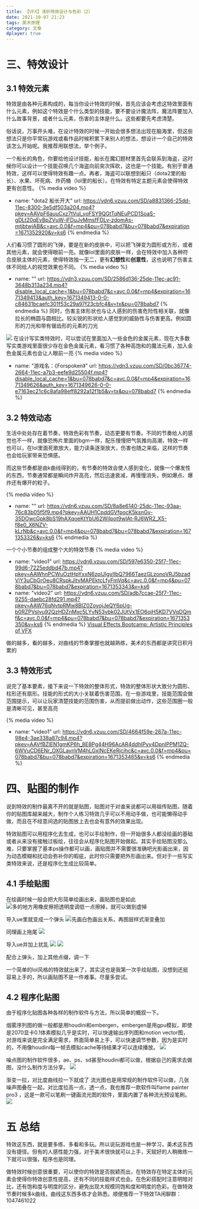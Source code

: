 ```yaml
---
title: 【VFX】浅析特效设计与色彩（2）
date: 2021-10-07 21:23
tags: 美术原理
category: 文章
dplayer: true
---
```

# 三、特效设计
## 3.1 特效元素
特效是由各种元素构成的，每当你设计特效的时候，首先应该会考虑这特效里面有什么元素，例如这个特效是个什么类型的技能，要不要设计魔法阵，魔法阵要加入什么故事背景，或者什么元素，伤害的主体是什么。这些都要先考虑清楚。

俗话说，万事开头难，在设计特效的时候一开始会很多想法出现在脑海里，但这些想法只是你平常玩游戏或看作品时候积累下来别人的想法，想设计一个自己的特效该怎么开始呢。我推荐用联想法，举个例子。

一个船长的角色，你要给他设计技能，船长在魔幻题材里首先会联系到海盗，这时候你可以设计一个技能召唤几个海盗向前突次挥砍，这也是一个技能。有别于普通特效，这样可以使得特效有趣一点。再者，海盗可以联想到船只（dota2里的船长）、水果、坏死病、炸药桶（lol里的船长）。在特效有特定主题元素会使得特效更有创意性。
{% media video %}
- name: "dota2 船长开大"
  url: https://vdn6.vzuu.com/SD/a8831366-25dd-11ec-8300-3e5df503a204.mp4?pkey=AAVpF6auuCxz7tVuI_yoFSY9QGtTqNEuPCD1SoaS-gDLt20qEvBpZVuW-iFDuJvMmsfFDLv-zdomAs-mtjbtwjAB&c=avc.0.0&f=mp4&pu=078babd7&bu=078babd7&expiration=1671352920&v=ks6
{% endmedia %}


人们看习惯了圆形的飞弹，要是在新的皮肤中，可以把飞弹变为圆形或方形，或者其他元素，就会使得眼前一亮。就像lol里面的皮肤一样，会在特效中加入各种符合皮肤主体的元素，使得特效独一无二，更有**幻想性**和**创意性**，这也说明了伤害主体不同给人的视觉效果也不同。
{% media video %}
- name: ""
  url: https://vdn3.vzuu.com/SD/2586d136-25de-11ec-ac91-3648b313a234.mp4?disable_local_cache=1&bu=078babd7&c=avc.0.0&f=mp4&expiration=1671349413&auth_key=1671349413-0-0-c84631bcaefc301f53c29a97f23cbfc4&v=tx&pu=078babd7
  {% endmedia %}
同时，伤害主体形状也与让人感到的伤害危险性相关联，就像拉长的椭圆与圆相比。较尖锐的形状给人感觉到的威胁性与伤害更高。例如圆形的刀光和带有锯齿形的元素的刀光

![](https://pic1.zhimg.com/v2-ab2da508e66a1dbe468999412f9f3434_b.jpg)
在设计写实类特效时，可以尝试在里面加入一些金色的金属元素，现在大多数写实类游戏里面很少存在金色金属元素，看习惯了各种高饱和的魔法元素，加入金色金属元素也会让人眼前一亮
{% media video %}
- name: "游戏名：《Forspoken》"
  url: https://vdn3.vzuu.com/SD/0bc36774-2664-11ec-a7b3-eefe9d25504f.mp4?disable_local_cache=1&bu=078babd7&c=avc.0.0&f=mp4&expiration=1671349626&auth_key=1671349626-0-0-e7163ec21c6c8afa98eff8292a12f1b5&v=tx&pu=078babd7
  {% endmedia %}
## 3.2 特效动态

生活中处处存在着节奏，特效色彩有节奏，动态更要有节奏。不同的节奏给人的感觉也不一样，就像恐怖片里面的bgm一样，配乐慢慢把气氛推向高潮，特效一样也可以，在lol里面死歌放大，能力读条逐渐放大，伤害也随之来临，这样的节奏也会给玩家带来恐惧感。

而这些节奏都是由k曲线得到的，有节奏的特效会使人感到变化，就像一个爆发性的东西，节奏通常都是瞬间炸开高亮，然后迅速衰减，再慢慢消失，例如爆点、爆炸还有爆开的粒子。

{% media video %}
- name: ""
  url: https://vdn6.vzuu.com/SD/8a8e6140-25dc-11ec-93aa-76c83b05f5f9.mp4?pkey=AAUH1CpddGVfpocK5ksnGv-35DOwcGpk8bS19hAXqoeKtYbU62WiIpot9wlAt-RJ6WR2_X5-f8e0_X6NZV-kLrNb&c=avc.0.0&f=mp4&pu=078babd7&bu=078babd7&expiration=1671353326&v=ks6
  {% endmedia %}

一个个小节奏的组成整个大的特效节奏
{% media video %}
- name: "video1"
  url: https://vdn6.vzuu.com/SD/597e6350-25f7-11ec-99d6-7225eddbd47b.mp4?pkey=AAWhnPCWuOztHpYxxN6zpIJIgyIIbQ7966TaezGLzonoVRJ5bzadViY3uCbGrOeu8CRspkJitvMAPEktcLfyFmVq&c=avc.0.0&f=mp4&pu=078babd7&bu=078babd7&expiration=1671353343&v=ks6
- name: "video2"
  url: https://vdn6.vzuu.com/SD/adb7ccae-25f7-11ec-9255-daebc28fd291.mp4?pkey=AAW76qNytpRMw8BIZ0ZoyojJeQY6pUg-b0RZPVsIvu92QzHDZnMxc5LYvN53vbk02JUtVx1EO6ojH5KD7VVqDQmf&c=avc.0.0&f=mp4&pu=078babd7&bu=078babd7&expiration=1671353350&v=ks6
{% endmedia %}
[Visual Effects Bootcamp: Artistic Principles of VFX](https://link.zhihu.com/?target=https%3A//www.youtube.com/watch%3Fv%3D-L2JvngkkWw)

做的越多，看的越多，对曲线的节奏掌握也就越熟练，美术的东西都是讲究日积月累的

## 3.3 特效形式

说完了基本要素，接下来说一下特效的整体形式，特效的整体形状大致分为圆形、柱形还有扇形。技能的形式的大小关联着伤害范围，在一些游戏里，技能范围会做范围提示，可以让玩家清楚技能的范围伤害，从而提前做出动作，这些范围圈一般是清晰可见，甚至高亮

{% media video %}
- name: "video1"
  url: https://vdn6.vzuu.com/SD/4664f59e-267a-11ec-98e4-3ae338a87c94.mp4?pkey=AAVfBZlEN1gmKP6h_8E8Pg44H96AcAR4ddhIPyv4DpnlPPM1ZQ-6WVuCD6ENr_OXGLavnVM4hLGxlNcEKeRjcihc&c=avc.0.0&f=mp4&pu=078babd7&bu=078babd7&expiration=1671353465&v=ks6
  {% endmedia %}

# 四、贴图的制作


说到特效的制作最离不开的就是贴图，贴图对于对谁来说都可以用祖传贴图，随着你的贴图库越来越大，制作个人练习特效几乎可以不用动手做，也可能懒得动手做，而且在不经意间选的贴图放上去也会有意外的效果出现。

特效贴图可以用程序化去生成，也可以手绘制作，但一开始很多人都没绘画的基础或者从来没有接触过板绘，往往会从程序化贴图开始做起。其实手绘贴图没那么难，只要掌握了基本ps操作都可以画，画贴图并不需要很准确吧光影画出来，因为动态模糊和扰动会弥补你的暇疵，此时你只需要把外形画出来。但对于一些写实类特效来说，还是程序化生成比较简单。

## 4.1 手绘贴图

在绘画时候一般会把大形简单绘画出来，画贴图也是如此
![](https://pic1.zhimg.com/80/v2-ea2f01083c4ac443bf25eedd70ba13e8_720w.webp
"多的地方用橡皮擦把透明度调低一点擦掉，就可以做到虚掉"
)

导入ue里就变成一个弹头
![](https://pic4.zhimg.com/80/v2-1615cac09bfb81b939ab2de9b5a9d547_720w.webp "先画白色画出关系，再图层样式渐变叠加"
)


同理画上拖尾
![](https://pic4.zhimg.com/80/v2-4bf3ed9eda23b81a22f00e727926a7fb_720w.webp
)


导入ue并加上扰乱
![](https://pic4.zhimg.com/80/v2-44defd79a4b1137d129cbc84c282eb4b_720w.webp
)
![](https://pic3.zhimg.com/80/v2-5510898d7186f1ede4b64c23299a69f6_720w.webp
)

配合上弹头，加上其他点缀，调一下


一个简单的lol风格的特效就出来了，其实这也是我第一次手绘贴图，没想到还挺容易上手的，所以画贴图不是一件难事。尽量多尝试。

## 4.2 程序化贴图

由于程序化贴图各种各样的制作软件与方法，所以简单的概叙一下。

烟雾序列图的做一般都是用houdini和embergen，embergen是用gpu模拟，即使是2070显卡0.1体素模拟几乎是实时，可以快速输出序列图和motion vector图，对游戏来说是完全满足需求，界面简单易上手，可以快速调节参数，因为是实时的，不用像houdini每一帧去模拟cache等待结果才可以连续播放。
![](https://pic4.zhimg.com/80/v2-51636e160a57b3fcc4514a700eacd2b3_720w.webp
)

噪点图的制作软件很多，ae、ps、sd甚至houdini都可以做，根据自己的需求去做图，没什么制作方法分享。
![](https://pic4.zhimg.com/80/v2-09242e54234e16c52f9480f98c5c1737_720w.webp
)

渐变一拉，对比度曲线拉一下就成了
流光图也是用常规的制作软件可以做，几张噪声图叠在一起，对比度拉高一点，透一点，我也推荐一款软件叫flame painter pro3 ，这是一款可以笔刷一键画流光图的软件，里面内置了各种流光预设笔刷。
![](https://pic1.zhimg.com/80/v2-d7d4c740ea4cd36acdc40c79c0b093c8_720w.webp
)



# 五 总结


特效这东西，就是要多练、多看和多玩。所以说玩游戏也是一种学习，美术这东西没有捷径。但有的人感性能力强，对于美术很快就可以上手，天赋好的人稍微练一下就可以很强，程序也是同理。

做特效时候创意很重要，可以使你的特效是否脱颖而出，在特效存在特定主体的元素会使得你特效创意性提高，还有不同的技能样式也会。在色彩搭配时注意明暗对比，还有饱和度与明度的区分，避免出现大规模同饱和度和明度的色彩。在做特效节奏时候多k曲线，曲线这东西多练才会熟悉。顺便推荐一下特效TA闲聊群：1047461022